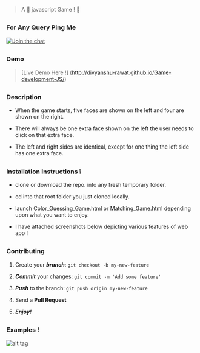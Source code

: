> A :game_die: javascript Game ! :dart:

##

### For Any Query Ping Me

[![Join the chat](https://img.shields.io/badge/gitter-join%20chat%20%E2%86%92-brightgreen.svg)](https://gitter.im/divyanshu001)

##

### Demo 

> [Live Demo Here !] (http://divyanshu-rawat.github.io/Game-development-JS/)

##


### Description 

* When the game starts, five faces are shown on the left and four are shown on the right.

* There will always be one extra face shown on the left the user needs to click on that extra face.

* The left and right sides are identical, except for one thing the left side has one extra face.

##

### Installation Instructions :grey_exclamation:

* clone or download the repo. into any fresh temporary folder.

* cd into that root folder you just cloned locally.

* launch Color_Guessing_Game.html or Matching_Game.html depending upon what you want to enjoy. 

* I have attached screenshots below depicting various features of web app !

##

### Contributing

1. Create your **_branch_**: `git checkout -b my-new-feature`

2. **_Commit_** your changes: `git commit -m 'Add some feature'`

3. **_Push_** to the branch: `git push origin my-new-feature`

4. Send a **Pull Request**

5. **_Enjoy!_**

##

### Examples !


![alt tag](https://github.com/divyanshu-rawat/Javascript-Work/blob/master/snap_shot/game.png)
